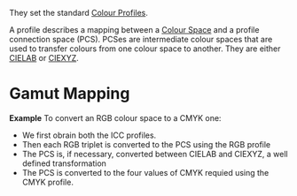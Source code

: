 They set the standard [Colour Profiles](Colour%20Profiles.md).

A profile describes a mapping between a [Colour Space](../Colour%20Modelling/Colour%20Spaces/Colour%20Space.md) and a profile connection space (PCS). PCSes are intermediate colour spaces that are used to transfer colours from one colour space to another. They are either [CIELAB](../Colour%20Modelling/Colour%20Spaces/CIELAB.md) or [CIEXYZ](../Colour%20Modelling/Colour%20Spaces/CIE%201931%20XYZ%20Colour%20Space.md).

# Gamut Mapping
**Example**
To convert an RGB colour space to a CMYK one:
- We first obrain both the ICC profiles.
- Then each RGB triplet is converted to the PCS using the RGB profile
- The PCS is, if necessary, converted between CIELAB and CIEXYZ, a well defined transformation
- The PCS is converted to the four values of CMYK requied using the CMYK profile.